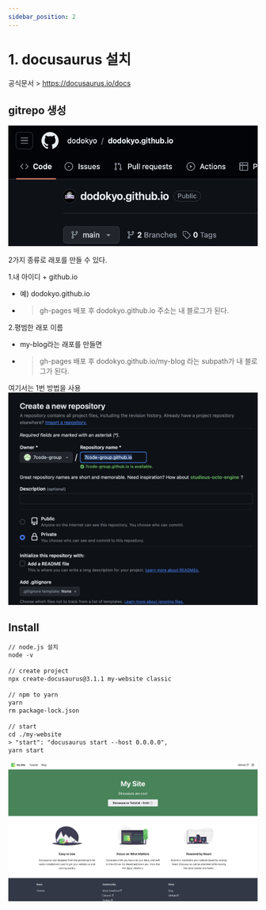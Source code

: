 ```yaml
---
sidebar_position: 2
---
```



# 1. docusaurus 설치


공식문서 > https://docusaurus.io/docs  

## gitrepo 생성
![Alt text](image-1.png)

2가지 종류로 래포를 만들 수 있다.  

1.내 아이디 + github.io 
- 예) dodokyo.github.io 
- >gh-pages 배포 후 dodokyo.github.io 주소는 내 블로그가 된다.  

2.평범한 래포 이름  
- my-blog라는 래포를 만들면
- >gh-pages 배포 후 dodokyo.github.io/my-blog 라는 subpath가 내 블로그가 된다.  

여기서는 1번 방법을 사용  
![Alt text](image-2.png)


## Install 

```
// node.js 설치
node -v

// create project
npx create-docusaurus@3.1.1 my-website classic

// npm to yarn
yarn
rm package-lock.json

// start
cd ./my-website
> "start": "docusaurus start --host 0.0.0.0",
yarn start

```

![Alt text](image-3.png)

